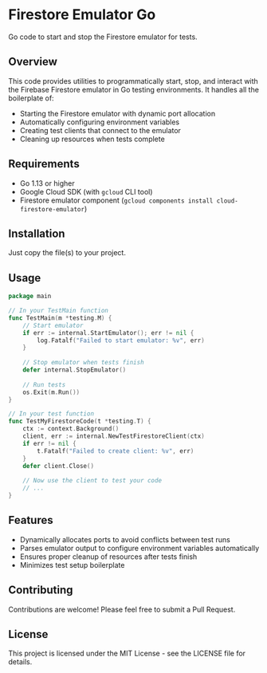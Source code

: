 # Firestore Emulator Go

Go code to start and stop the Firestore emulator for tests.

## Overview

This code provides utilities to programmatically start, stop, and interact with the Firebase Firestore emulator in Go testing environments. It handles all the boilerplate of:

- Starting the Firestore emulator with dynamic port allocation
- Automatically configuring environment variables
- Creating test clients that connect to the emulator
- Cleaning up resources when tests complete

## Requirements

- Go 1.13 or higher
- Google Cloud SDK (with `gcloud` CLI tool)
- Firestore emulator component (`gcloud components install cloud-firestore-emulator`)

## Installation

Just copy the file(s) to your project. 

## Usage

```go
package main

// In your TestMain function
func TestMain(m *testing.M) {
    // Start emulator
    if err := internal.StartEmulator(); err != nil {
        log.Fatalf("Failed to start emulator: %v", err)
    }
    
    // Stop emulator when tests finish
    defer internal.StopEmulator()
    
    // Run tests
    os.Exit(m.Run())
}

// In your test function
func TestMyFirestoreCode(t *testing.T) {
    ctx := context.Background()
    client, err := internal.NewTestFirestoreClient(ctx)
    if err != nil {
        t.Fatalf("Failed to create client: %v", err)
    }
    defer client.Close()
    
    // Now use the client to test your code
    // ...
}
```

## Features

- Dynamically allocates ports to avoid conflicts between test runs
- Parses emulator output to configure environment variables automatically
- Ensures proper cleanup of resources after tests finish
- Minimizes test setup boilerplate

## Contributing

Contributions are welcome! Please feel free to submit a Pull Request.

## License

This project is licensed under the MIT License - see the LICENSE file for details.